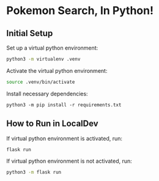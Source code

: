# Pokemon Search, In Python! 
## Initial Setup

Set up a virtual python environment:

```bash
python3 -m virtualenv .venv
```

Activate the virtual python environment:

```bash
source .venv/bin/activate
```

Install necessary dependencies:
```
python3 -m pip install -r requirements.txt
```

## How to Run in LocalDev

If virtual python environment is activated, run:

```bash
flask run
```

If virtual python environment is not activated, run:

```bash
python3 -m flask run
```
